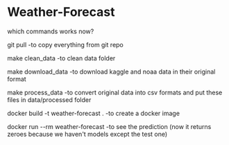 # Weather-Forecast

which commands works now?

git pull -to copy everything from git repo 

make clean_data -to clean data folder

make download_data -to download kaggle and noaa data in their original format

make process_data -to convert original data into csv formats and put these files in data/processed folder

docker build -t weather-forecast . -to create a docker image 

docker run --rm weather-forecast  -to see the prediction (now it returns zeroes because we haven't models except the test one)
